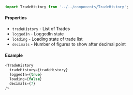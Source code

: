 ```js
import TradeHistory from '../../components/TradeHistory';
```

#### Properties
* `tradeHistory` - List of Trades
* `loggedIn` - LoggedIn state
* `loading` - Loading state of trade list
* `decimals` - Number of figures to show after decimal point

#### Example
```js
<TradeHistory
  tradeHistory={tradeHistory}
  loggedIn={true}
  loading={false}
  decimals={7}
/>
```